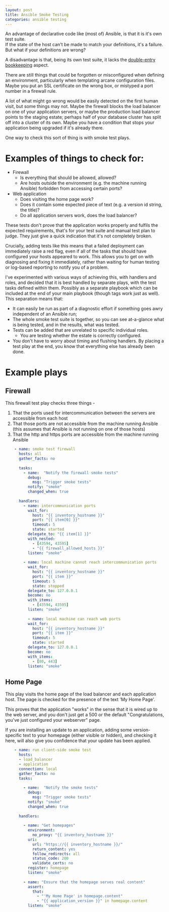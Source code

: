 ```yaml
---
layout: post
title: Ansible Smoke Testing
categories: ansible testing
---
```


An advantage of declarative code like (most of) Ansible, is that it is it's own test suite.  
If the state of the host can't be made to match your definitions, it's a failure.  
But what if your definitions are wrong?

A disadvantage is that, being its own test suite, it lacks the 
[double-entry bookkeeping](http://www.butunclebob.com/ArticleS.UncleBob.TheSensitivityProblem) aspect.

There are still things that could be forgotten or misconfigured when defining an environment, 
particularly when templating arcane configuration files.  
Maybe you put an SSL certificate on the wrong box, or mistyped a port number in a firewall rule.

A lot of what might go wrong would be easily detected on the first human visit, but some things 
may not.  Maybe the firewall blocks the load balancer on one of your application servers, or 
maybe the production load balancer points to the staging estate; perhaps
half of your database cluster has split off into a cluster of its own.  Maybe you have a 
condition that stops your application being upgraded if it's already there.

One way to check this sort of thing is with smoke test plays.

# Examples of things to check for:

- Firewall
    - Is everything that should be allowed, allowed?
    - Are hosts outside the environment (e.g. the machine running Ansible) forbidden from 
    accessing certain ports?
- Web application
    - Does visiting the home page work?
    - Does it contain some expected piece of text (e.g. a version id string, the title)?
    - Do all application servers work, does the load balancer?
    
These tests don't prove that the application works properly and fulfils the expected 
requirements, that's for your test suite and manual test plan to judge.  They just give a quick indication that it's not completely broken.

Crucially, adding tests like this means that a failed deployment can immediately raise a red flag, 
even if all of the tasks that should have configured your hosts appeared to work.  This allows you
to get on with diagnosing and fixing it immediately, rather than waiting for human testing or 
log-based reporting to notify you of a problem.
 
I've experimented with various ways of achieving this, with handlers and roles, and decided 
that it is best handled by separate plays, with the test tasks defined within them.  Possibly as
a separate playbook which can be included at the end of your main playbook 
(though tags work just as well).   This separation means that:
  
 - It can easily be run as part of a diagnostic effort if something goes awry independent of an 
  Ansible run;
 - The whole smoke test suite is together, so you can see at-a-glance what is being tested, and 
 in the results, what was tested.
 - Tests can be added that are unrelated to specific individual roles.  
     - You are testing whether the estate is correctly configured.
 - You don't have to worry about timing and flushing handlers. By placing a test play at the end, 
 you know that everything else has already been done.

# Example plays

## Firewall

This firewall test play checks three things - 

1. That the ports used for intercommunication between the servers are accessible from each host
2. That those ports are not accessible from the machine running Ansible (this assumes that Ansible is not running on one of those hosts)
3. That the http and https ports are accessible from the machine running Ansible

```yaml
    - name: smoke test firewall
      hosts: all
      gather_facts: no
    
      tasks:
        - name:  "Notify the firewall smoke tests"
          debug:
            msg: "Trigger smoke tests"
          notify: "smoke"
          changed_when: true
    
      handlers:
        - name: intercommunication ports
          wait_for:
            host: "{{ inventory_hostname }}"
            port: "{{ item[0] }}"
            timeout: 5
            state: started
          delegate_to: "{{ item[1] }}"
          with_nested:
            - [43594, 43595]
            - "{{ firewall_allowed_hosts }}"
          listen: "smoke"
    
        - name: local machine cannot reach intercommunication ports
          wait_for:
            host: "{{ inventory_hostname }}"
            port: "{{ item }}"
            timeout: 5
            state: stopped
          delegate_to: 127.0.0.1
          become: no
          with_items:
            - [43594, 43595]
          listen: "smoke"
          
          - name: local machine can reach web ports
          wait_for:
            host: "{{ inventory_hostname }}"
            port: "{{ item }}"
            timeout: 5
            state: started
          delegate_to: 127.0.0.1
          become: no
          with_items:
            - [80, 443]
          listen: "smoke"
  ```
        
## Home Page

This play visits the home page of the load balancer and each application host.  The page is checked for the presence of the text 'My Home Page'.

This proves that the application "works" in the sense that it is wired up to the web 
server, and you don't just get a 500 or the default "Congratulations, you've just configured your webserver" page.

If you are installing an update to an application, adding some version-specific text to your homepage (either visible or hidden), and checking it here, will also give you confidence that your update has been applied.


```yaml
    - name: run client-side smoke test
      hosts:
      - load_balancer
      - application
      connection: local
      gather_facts: no
      tasks:
    
        - name:  "Notify the smoke tests"
          debug:
            msg: "Trigger smoke tests"
          notify: "smoke"
          changed_when: true
    
      handlers:
    
        - name: "Get homepages"
          environment:
            no_proxy: "{{ inventory_hostname }}"
          uri:
            url: "https://{{ inventory_hostname }}/"
            return_content: yes
            follow_redirects: all
            status_code: 200
            validate_certs: no
          register: homepage
          listen: "smoke"
    
        - name: "Ensure that the homepage serves real content"
          assert:
            that:
              - "'My Home Page' in homepage.content"
              - "{{ application_version }}" in homepage.content
          listen: "smoke"
 ```
